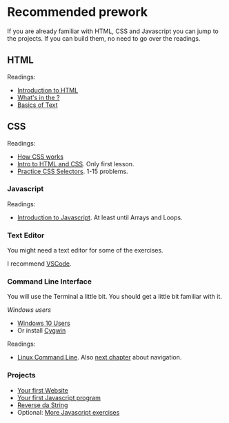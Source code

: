 # Recommended prework

If you are already familiar with HTML, CSS and Javascript you can jump to the projects. If you can build them, no need to go over the readings.

## HTML

Readings:

* [Introduction to HTML](https://developer.mozilla.org/en-US/docs/Learn/HTML/Introduction_to_HTML/Getting_started)
* [What's in the ?](https://developer.mozilla.org/en-US/docs/Learn/HTML/Introduction_to_HTML/The_head_metadata_in_HTML)
* [Basics of Text](https://developer.mozilla.org/en-US/docs/Learn/HTML/Introduction_to_HTML/HTML_text_fundamentals)

## CSS

Readings:

* [How CSS works](https://developer.mozilla.org/en-US/docs/Learn/CSS/Introduction_to_CSS/How_CSS_works)
* [Intro to HTML and CSS](https://www.udacity.com/course/intro-to-html-and-css--ud001). Only first lesson.
* [Practice CSS Selectors](http://flukeout.github.io/). 1-15 problems.

### Javascript

Readings:

* [Introduction to Javascript](https://www.codecademy.com/es/learn/learn-javascript). At least until Arrays and Loops.

### Text Editor

You might need a text editor for some of the exercises.

I recommend [VSCode](https://code.visualstudio.com/).

### Command Line Interface

You will use the Terminal a little bit. You should get a little bit familiar with it.

*Windows users*

* [Windows 10 Users](https://docs.microsoft.com/ca-es/windows/wsl/install-win10)
* Or install [Cygwin](https://www.cygwin.com/)

Readings:

* [Linux Command Line](https://ryanstutorials.net/linuxtutorial/commandline.php). Also [next chapter](https://ryanstutorials.net/linuxtutorial/navigation.php) about navigation.

### Projects

* [Your first Website](first-html.md)
* [Your first Javascript program](first-js-program.md)
* [Reverse da String](reverse-string.md)
* Optional: [More Javascript exercises](https://github.com/lmuntaner/tech-introduction-product-people/blob/master/projects/prework/js-exercises.js)

